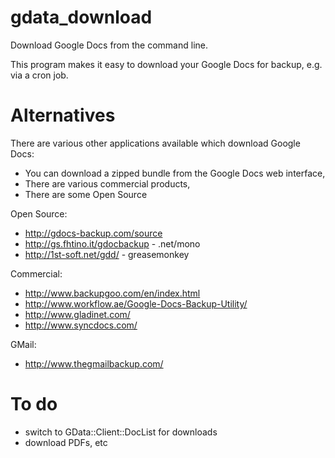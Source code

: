 gdata_download
==============
Download Google Docs from the command line.

This program makes it easy to download your Google Docs for backup, e.g. via a cron job.

Alternatives
============

There are various other applications available which download Google Docs:

* You can download a zipped bundle from the Google Docs web interface,
* There are various commercial products,
* There are some Open Source

Open Source:

* http://gdocs-backup.com/source
* http://gs.fhtino.it/gdocbackup - .net/mono
* http://1st-soft.net/gdd/ - greasemonkey

Commercial:

* http://www.backupgoo.com/en/index.html
* http://www.workflow.ae/Google-Docs-Backup-Utility/
* http://www.gladinet.com/
* http://www.syncdocs.com/

GMail:

* http://www.thegmailbackup.com/

To do
=====

* switch to GData::Client::DocList for downloads
* download PDFs, etc

